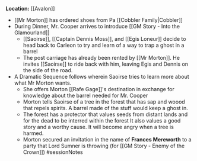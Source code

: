 **Location:** [[Avalon]]

- [[Mr Morton]] has ordered shoes from Pa [[Cobbler Family|Cobbler]]
- During Dinner, Mr. Cooper arrives to introduce [[GM Story - Into the Glamourland]]
	- [[Saoirse]], [[Captain Dennis Moss]], and [[Egis Loneur]] decide to head back to Carleon to try and learn of a way to trap a ghost in a barrel
	- The post carriage has already been rented by [[Mr Morton]].  He invites [[Saoirse]] to ride back with him, leaving Egis and Dennis on the side of the road.
- A Dramatic Sequence follows wherein Saoirse tries to learn more about what Mr Morton wants.
	- She offers Morton [[Rafe Gage]]'s destination in exchange for knowledge about the barrel needed for Mr. Cooper
	- Morton tells Saoirse of a tree in the forest that has sap and woood that repels spirits.  A barrel made of the stuff would keep a ghost in.
	- The forest has a protector that values seeds from distant lands and for the dead to be interred within the forest  It also values a good story and a worthy cause.  It will become angry when a tree is harmed.
	- Morton secured an invitation in the name of **Frances Mereworth** to a party that Lord Sumner is throwing (for [[GM Story - Enemy of the Crown]])
#sessionNotes 